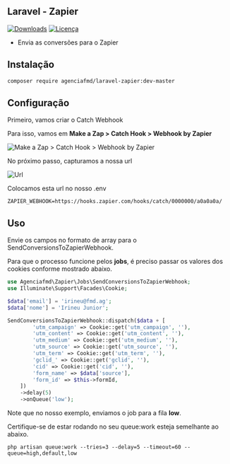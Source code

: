## Laravel - Zapier

[![Downloads](https://img.shields.io/packagist/dt/agenciafmd/laravel-zapier.svg?style=flat-square)](https://packagist.org/packages/agenciafmd/laravel-zapier)
[![Licença](https://img.shields.io/badge/license-MIT-brightgreen.svg?style=flat-square)](LICENSE.md)

- Envia as conversões para o Zapier

## Instalação

```bash
composer require agenciafmd/laravel-zapier:dev-master
```

## Configuração

Primeiro, vamos criar o Catch Webhook

Para isso, vamos em **Make a Zap > Catch Hook > Webhook by Zapier**

![Make a Zap > Catch Hook > Webhook by Zapier](https://github.com/agenciafmd/laravel-zapier/raw/master/docs/screenshot01.jpg "Make a Zap > Catch Hook > Webhook by Zapier")

No próximo passo, capturamos a nossa url

![Url](https://github.com/agenciafmd/laravel-zapier/raw/master/docs/screenshot02.jpg "Url")

Colocamos esta url no nosso .env

```dotenv
ZAPIER_WEBHOOK=https://hooks.zapier.com/hooks/catch/0000000/a0a0a0a/
```

## Uso

Envie os campos no formato de array para o SendConversionsToZapierWebhook.

Para que o processo funcione pelos **jobs**, é preciso passar os valores dos cookies conforme mostrado abaixo.

```php
use Agenciafmd\Zapier\Jobs\SendConversionsToZapierWebhook;
use Illuminate\Support\Facades\Cookie;

$data['email'] = 'irineu@fmd.ag';
$data['nome'] = 'Irineu Junior';

SendConversionsToZapierWebhook::dispatch($data + [
        'utm_campaign' => Cookie::get('utm_campaign', ''),
        'utm_content' => Cookie::get('utm_content', ''),
        'utm_medium' => Cookie::get('utm_medium', ''),
        'utm_source' => Cookie::get('utm_source', ''),
        'utm_term' => Cookie::get('utm_term', ''),
        'gclid_' => Cookie::get('gclid', ''),
        'cid' => Cookie::get('cid', ''),
        'form_name' => $data['source'],
        'form_id' => $this->formId,
    ])
    ->delay(5)
    ->onQueue('low');
```

Note que no nosso exemplo, enviamos o job para a fila **low**.

Certifique-se de estar rodando no seu queue:work esteja semelhante ao abaixo.

```shell
php artisan queue:work --tries=3 --delay=5 --timeout=60 --queue=high,default,low
```